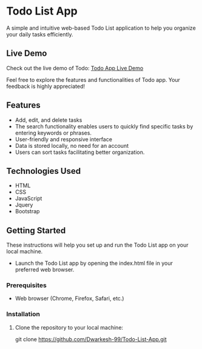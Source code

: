 # Todo List App

A simple and intuitive web-based Todo List application to help you organize your daily tasks efficiently.


## Live Demo

Check out the live demo of Todo: <a href="https://codepen.io/Dwarkesh/full/vYbQzEd" target="_blank">Todo App Live Demo</a>


Feel free to explore the features and functionalities of Todo app. Your feedback is highly appreciated!


## Features

- Add, edit, and delete tasks
- The search functionality enables users to quickly find specific tasks by entering keywords or phrases.
- User-friendly and responsive interface
- Data is stored locally, no need for an account
- Users can sort tasks facilitating better organization.

## Technologies Used

- HTML
- CSS
- JavaScript
- Jquery
- Bootstrap

## Getting Started

These instructions will help you set up and run the Todo List app on your local machine.
- Launch the Todo List app by opening the index.html file in your preferred web browser.

### Prerequisites

- Web browser (Chrome, Firefox, Safari, etc.)

### Installation

1. Clone the repository to your local machine:

   git clone https://github.com/Dwarkesh-99/Todo-List-App.git

